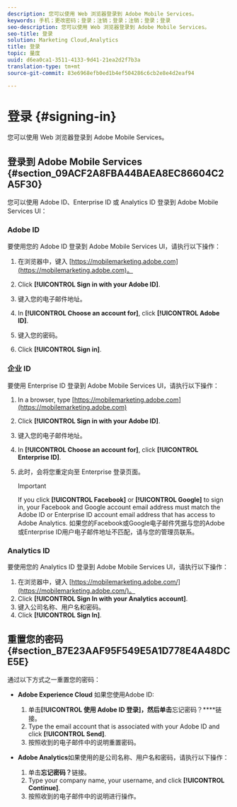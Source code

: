 ```yaml
---
description: 您可以使用 Web 浏览器登录到 Adobe Mobile Services。
keywords: 手机；更改密码；登录；注销；登录；注销；登录；登录
seo-description: 您可以使用 Web 浏览器登录到 Adobe Mobile Services。
seo-title: 登录
solution: Marketing Cloud,Analytics
title: 登录
topic: 量度
uuid: d6ea0ca1-3511-4133-9d41-21ea2d2f7b3a
translation-type: tm+mt
source-git-commit: 83e6968efb0ed1b4ef504286c6cb2e8e4d2eaf94

---
```



# 登录 {#signing-in}

您可以使用 Web 浏览器登录到 Adobe Mobile Services。

## 登录到 Adobe Mobile Services {#section_09ACF2A8FBA44BAEA8EC86604C2A5F30}

您可以使用 Adobe ID、Enterprise ID 或 Analytics ID 登录到 Adobe Mobile Services UI：

### Adobe ID

要使用您的 Adobe ID 登录到 Adobe Mobile Services UI，请执行以下操作：

1. 在浏览器中，键入 [https://mobilemarketing.adobe.com](https://mobilemarketing.adobe.com)。
1. Click **[!UICONTROL Sign in with your Adobe ID]**.
1. 键入您的电子邮件地址。
1. In **[!UICONTROL Choose an account for]**, click **[!UICONTROL Adobe ID]**.

1. 键入您的密码。
1. Click **[!UICONTROL Sign in]**.


### 企业 ID

要使用 Enterprise ID 登录到 Adobe Mobile Services UI，请执行以下操作：

1. In a browser, type [https://mobilemarketing.adobe.com](https://mobilemarketing.adobe.com)
1. Click **[!UICONTROL Sign in with your Adobe ID]**.
1. 键入您的电子邮件地址。
1. In **[!UICONTROL Choose an account for]**, click **[!UICONTROL Enterprise ID]**.

1. 此时，会将您重定向至 Enterprise 登录页面。

   >[!IMPORTANT]
   >
   >If you click **[!UICONTROL Facebook]** or **[!UICONTROL Google]** to sign in, your Facebook and Google account email address must match the Adobe ID or Enterprise ID account email address that has access to Adobe Analytics. 如果您的Facebook或Google电子邮件凭据与您的Adobe或Enterprise ID用户电子邮件地址不匹配，请与您的管理员联系。

### Analytics ID

要使用您的 Analytics ID 登录到 Adobe Mobile Services UI，请执行以下操作：

1. 在浏览器中，键入 [https://mobilemarketing.adobe.com/](https://mobilemarketing.adobe.com/)。
1. Click **[!UICONTROL Sign In with your Analytics account]**.
1. 键入公司名称、用户名和密码。
1. Click **[!UICONTROL Sign In]**.

## 重置您的密码 {#section_B7E23AAF95F549E5A1D778E4A48DCE5E}

通过以下方式之一重置您的密码：

* **Adobe Experience Cloud** 如果您使用Adobe ID:

   1. 单击&#x200B;**[!UICONTROL 使用 Adobe ID 登录]，然后单击**&#x200B;忘记密码？****&#x200B;链接。
   1. Type the email account that is associated with your Adobe ID and click **[!UICONTROL Send]**.
   1. 按照收到的电子邮件中的说明重置密码。

* **Adobe Analytics**&#x200B;如果使用的是公司名称、用户名和密码，请执行以下操作：

   1. 单击&#x200B;**忘记密码？**&#x200B;链接。
   1. Type your company name, your username, and click **[!UICONTROL Continue]**.
   1. 按照收到的电子邮件中的说明进行操作。
